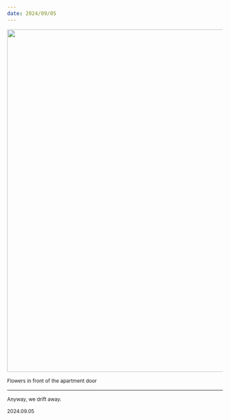 ```yaml
---
date: 2024/09/05
---
```

<img src="https://cdn.jsdelivr.net/gh/lifeiny/imageField/plog/018/belgium18_1.JPG" width="800" />

<small>Flowers in front of the apartment door</small>

****

<small>Anyway, we drift away. </small>

<small>2024.09.05</small>

